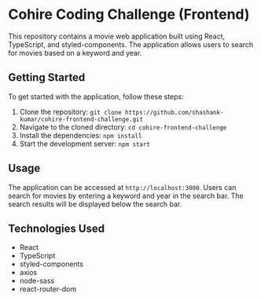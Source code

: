# Cohire Coding Challenge (Frontend)

This repository contains a movie web application built using React, TypeScript, and styled-components. The application allows users to search for movies based on a keyword and year.

## Getting Started

To get started with the application, follow these steps:

1. Clone the repository: `git clone https://github.com/shashank-kumar/cohire-frontend-challenge.git`
2. Navigate to the cloned directory: `cd cohire-frontend-challenge`
3. Install the dependencies: `npm install`
4. Start the development server: `npm start`

## Usage

The application can be accessed at `http://localhost:3000`. Users can search for movies by entering a keyword and year in the search bar. The search results will be displayed below the search bar.

## Technologies Used

- React
- TypeScript
- styled-components
- axios
- node-sass
- react-router-dom


